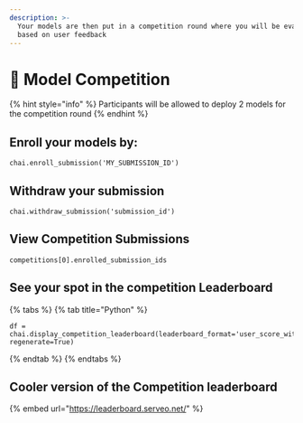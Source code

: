 ```yaml
---
description: >-
  Your models are then put in a competition round where you will be evaluated
  based on user feedback
---
```


# 🤑 Model Competition

{% hint style="info" %}
Participants will be allowed to deploy 2 models for the competition round
{% endhint %}

## Enroll your models by:

```
chai.enroll_submission('MY_SUBMISSION_ID')
```

## Withdraw your submission

```
chai.withdraw_submission('submission_id')
```

## View Competition Submissions

```
competitions[0].enrolled_submission_ids
```

## See your spot in the competition Leaderboard

{% tabs %}
{% tab title="Python" %}
```
df = chai.display_competition_leaderboard(leaderboard_format='user_score_with_thumbs_up', regenerate=True)
```
{% endtab %}
{% endtabs %}

## Cooler version of the Competition leaderboard

{% embed url="https://leaderboard.serveo.net/" %}





